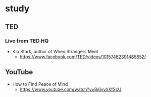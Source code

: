 # study

## TED
### Live from TED HQ
* Kio Stark, author of When Strangers Meet
  * https://www.facebook.com/TED/videos/10157462391485652/

## YouTube
* How to Find Peace of Mind
  * https://www.youtube.com/watch?v=Bi6vvhXfScU
